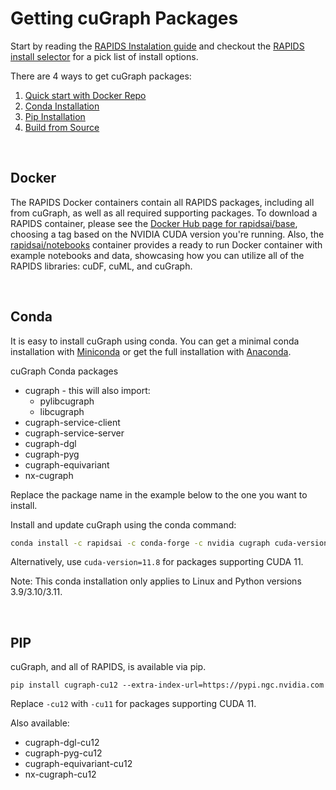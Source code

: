 
# Getting cuGraph Packages

Start by reading the [RAPIDS Instalation guide](https://docs.rapids.ai/install)
and checkout the [RAPIDS install selector](https://rapids.ai/start.html) for a pick list of install options.


There are 4 ways to get cuGraph packages:
1. [Quick start with Docker Repo](#docker)
2. [Conda Installation](#conda)
3. [Pip Installation](#pip)
4. [Build from Source](./source_build.md)


<br>

## Docker
The RAPIDS Docker containers contain all RAPIDS packages, including all from cuGraph, as well as all required supporting packages. To download a RAPIDS container, please see the [Docker Hub page for rapidsai/base](https://hub.docker.com/r/rapidsai/base), choosing a tag based on the NVIDIA CUDA version you're running. Also, the [rapidsai/notebooks](https://hub.docker.com/r/rapidsai/notebooks) container provides a ready to run Docker container with example notebooks and data, showcasing how you can utilize all of the RAPIDS libraries: cuDF, cuML, and cuGraph.

<br>


## Conda
It is easy to install cuGraph using conda. You can get a minimal conda installation with [Miniconda](https://conda.io/miniconda.html) or get the full installation with [Anaconda](https://www.anaconda.com/download).

cuGraph Conda packages
 * cugraph - this will also import:
   * pylibcugraph
   * libcugraph
 * cugraph-service-client
 * cugraph-service-server
 * cugraph-dgl
 * cugraph-pyg
 * cugraph-equivariant
 * nx-cugraph

Replace the package name in the example below to the one you want to install.


Install and update cuGraph using the conda command:

```bash
conda install -c rapidsai -c conda-forge -c nvidia cugraph cuda-version=12.0
```

Alternatively, use `cuda-version=11.8` for packages supporting CUDA 11.

Note: This conda installation only applies to Linux and Python versions 3.9/3.10/3.11.

<br>

## PIP
cuGraph, and all of RAPIDS, is available via pip.

```
pip install cugraph-cu12 --extra-index-url=https://pypi.ngc.nvidia.com
```

Replace `-cu12` with `-cu11` for packages supporting CUDA 11.

Also available:
 * cugraph-dgl-cu12
 * cugraph-pyg-cu12
 * cugraph-equivariant-cu12
 * nx-cugraph-cu12

<br>
